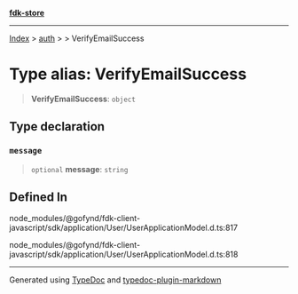 [**fdk-store**](../../../README.md)
***

[Index](../../../API.md) > [auth](../../README.md) > [<internal>](../README.md) > VerifyEmailSuccess

# Type alias: VerifyEmailSuccess

> **VerifyEmailSuccess**: `object`

## Type declaration

### `message`

> `optional` **message**: `string`

## Defined In

node\_modules/@gofynd/fdk-client-javascript/sdk/application/User/UserApplicationModel.d.ts:817

node\_modules/@gofynd/fdk-client-javascript/sdk/application/User/UserApplicationModel.d.ts:818

***
Generated using [TypeDoc](https://typedoc.org/) and [typedoc-plugin-markdown](https://www.npmjs.com/package/typedoc-plugin-markdown)
